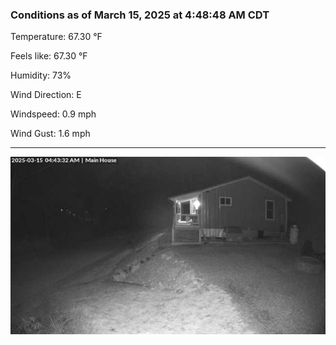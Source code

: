 ### Conditions as of March 15, 2025 at 4:48:48 AM CDT 

Temperature: 67.30 &deg;F

Feels like: 67.30 &deg;F

Humidity: 73%

Wind Direction: E

Windspeed: 0.9 mph

Wind Gust: 1.6 mph

---

<img src="./images/latest.jpeg"/>

